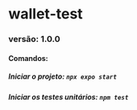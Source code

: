 # wallet-test
### versão: 1.0.0 

#### Comandos:

##### Iniciar o projeto: `npx expo start`
##### Iniciar os testes unitários: `npm test`
